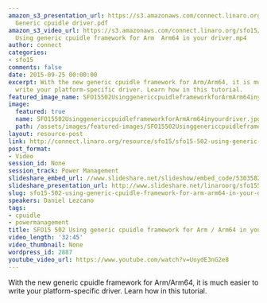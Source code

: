 ```yaml
---
amazon_s3_presentation_url: https://s3.amazonaws.com/connect.linaro.org/sfo15/Presentations/09-25-Friday/SFO15-502-
  Generic cpuidle driver.pdf
amazon_s3_video_url: https://s3.amazonaws.com/connect.linaro.org/sfo15/Videos/09-25-Friday/SFO15-502
  Using generic cpuidle framework for Arm  Arm64 in your driver.mp4
author: connect
categories:
- sfo15
comments: false
date: 2015-09-25 00:00:00
excerpt: With the new generic cpuidle framework for Arm/Arm64, it is much easier to
  write your platform-specific driver. Learn how in this tutorial.
featured_image_name: SFO15502UsinggenericcpuidleframeworkforArmArm64inyourdriver.jpg
image:
  featured: true
  name: SFO15502UsinggenericcpuidleframeworkforArmArm64inyourdriver.jpg
  path: /assets/images/featured-images/SFO15502UsinggenericcpuidleframeworkforArmArm64inyourdriver.jpg
layout: resource-post
link: http://connect.linaro.org/resource/sfo15/sfo15-502-using-generic-cpuidle-framework-for-arm-arm64-in-your-driver/
post_format:
- Video
session_id: None
session_track: Power Management
slideshare_embed_url: //www.slideshare.net/slideshow/embed_code/53035823
slideshare_presentation_url: http://www.slideshare.net/linaroorg/sfo15502-using-generic-cpuidle-framework-for-armarm64-in-your-driver
slug: sfo15-502-using-generic-cpuidle-framework-for-arm-arm64-in-your-driver
speakers: Daniel Lezcano
tags:
- cpuidle
- powermanagement
title: SFO15 502 Using generic cpuidle framework for Arm / Arm64 in your driver
video_length: '32:45'
video_thumbnail: None
wordpress_id: 2887
youtube_video_url: https://www.youtube.com/watch?v=UoydE3nG2e8
---
```


With the new generic cpuidle framework for Arm/Arm64, it is much easier to write your platform-specific driver. Learn how in this tutorial.